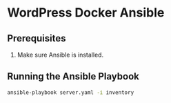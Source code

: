 # WordPress Docker Ansible

## Prerequisites

1. Make sure Ansible is installed.

## Running the Ansible Playbook

```bash
ansible-playbook server.yaml -i inventory
```